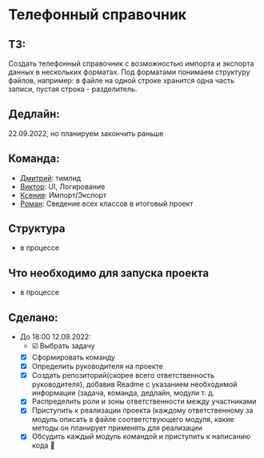 # Телефонный справочник
## ТЗ:
Создать телефонный справочник с возможностью импорта и экспорта данных в нескольких форматах.
Под форматами понимаем структуру файлов, например: в файле на одной строке хранится одна часть записи, пустая строка - разделитель.
## Дедлайн: 
22.09.2022, но планируем закончить раньше
## Команда: 
- [Дмитрий](https://github.com/Argizol):  тимлид
- [Виктор](https://github.com/TheLi4e):  UI, Логирование
- [Ксения](https://github.com/letusbeus):  Импорт/Экспорт
- [Роман](https://github.com/AndarkRA):  Сведение всех классов в итоговый проект
## Структура 
- в процессе
## Что необходимо для запуска проекта
- в процессе
## Сделано:
- До 18:00 12.09.2022:
  - :ballot_box_with_check: Выбрать задачу 
  - [x] Сформировать команду 
  - [x] Определить руководителя на проекте 
  - [x] Создать репозиторий(скорее всего ответственность руководителя), добавив Readme с указанием необходимой информации (задача, команда, дедлайн, модули т. д. 
  - [x] Распределить роли и зоны ответственности между участниками 
  - [x] Приступить к реализации проекта (каждому ответственному за модуль описать в файле соответствующего модуля, какие методы он планирует применять для реализации 
  - [X] Обсудить каждый модуль командой и приступить к написанию кода :tada:
